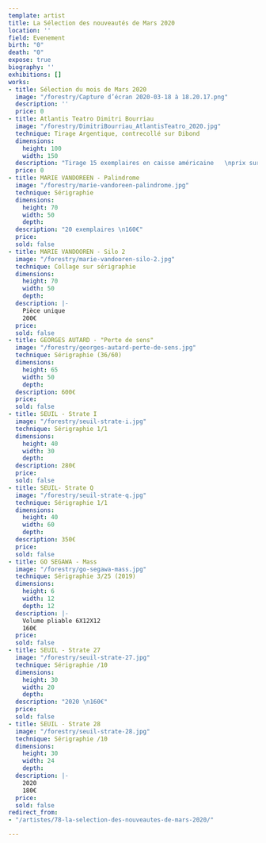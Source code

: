 ```yaml
---
template: artist
title: La Sélection des nouveautés de Mars 2020
location: ''
field: Evenement
birth: "0"
death: "0"
expose: true
biography: ''
exhibitions: []
works:
- title: Sélection du mois de Mars 2020
  image: "/forestry/Capture d’écran 2020-03-18 à 18.20.17.png"
  description: ''
  price: 0
- title: Atlantis Teatro Dimitri Bourriau
  image: "/forestry/DimitriBourriau_AtlantisTeatro_2020.jpg"
  technique: Tirage Argentique, contrecollé sur Dibond
  dimensions:
    height: 100
    width: 150
  description: "Tirage 15 exemplaires en caisse américaine   \nprix sur demande "
  price: 0
- title: MARIE VANDOREEN - Palindrome
  image: "/forestry/marie-vandoreen-palindrome.jpg"
  technique: Sérigraphie
  dimensions:
    height: 70
    width: 50
    depth: 
  description: "20 exemplaires \n160€"
  price: 
  sold: false
- title: MARIE VANDOOREN - Silo 2
  image: "/forestry/marie-vandooren-silo-2.jpg"
  technique: Collage sur sérigraphie
  dimensions:
    height: 70
    width: 50
    depth: 
  description: |-
    Pièce unique
    200€
  price: 
  sold: false
- title: GEORGES AUTARD - "Perte de sens"
  image: "/forestry/georges-autard-perte-de-sens.jpg"
  technique: Sérigraphie (36/60)
  dimensions:
    height: 65
    width: 50
    depth: 
  description: 600€
  price: 
  sold: false
- title: SEUIL - Strate I
  image: "/forestry/seuil-strate-i.jpg"
  technique: Sérigraphie 1/1
  dimensions:
    height: 40
    width: 30
    depth: 
  description: 280€
  price: 
  sold: false
- title: SEUIL- Strate Q
  image: "/forestry/seuil-strate-q.jpg"
  technique: Sérigraphie 1/1
  dimensions:
    height: 40
    width: 60
    depth: 
  description: 350€
  price: 
  sold: false
- title: GO SEGAWA - Mass
  image: "/forestry/go-segawa-mass.jpg"
  technique: Sérigraphie 3/25 (2019)
  dimensions:
    height: 6
    width: 12
    depth: 12
  description: |-
    Volume pliable 6X12X12
    160€
  price: 
  sold: false
- title: SEUIL - Strate 27
  image: "/forestry/seuil-strate-27.jpg"
  technique: Sérigraphie /10
  dimensions:
    height: 30
    width: 20
    depth: 
  description: "2020 \n160€"
  price: 
  sold: false
- title: SEUIL - Strate 28
  image: "/forestry/seuil-strate-28.jpg"
  technique: Sérigraphie /10
  dimensions:
    height: 30
    width: 24
    depth: 
  description: |-
    2020
    180€
  price: 
  sold: false
redirect_from:
- "/artistes/78-la-selection-des-nouveautes-de-mars-2020/"

---
```

